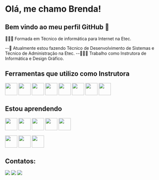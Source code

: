 # Olá, me chamo Brenda! 
## Bem vindo ao meu perfil GitHub 👋

<p>👩🏼‍🎓 Formada em Técnico de informática para Internet na Etec.</p>
--🌱 Atualmente estou fazendo Técnico de Desenvolvimento de Sistemas e Técnico de Administração na Etec.
--👩🏼‍🏫 Trabalho como Instrutora de Informática e Design Gráfico.

## Ferramentas que utilizo como Instrutora 
<img src="https://github.com/user-attachments/assets/41d54871-a4a7-4bf8-904f-b17ea4ebe099" width="40" height="40" /> <img src="https://github.com/user-attachments/assets/4ee8c34f-5bf0-49e0-8126-dbd4baf51290" width="40" height="40" /> <img src="https://github.com/user-attachments/assets/96157060-0ebb-44ca-b8a1-d04e1cbdaba0" width="40" height="40" /> <img src="https://cdn.jsdelivr.net/gh/devicons/devicon@latest/icons/photoshop/photoshop-original.svg" width="40" height="40" /> <img src="https://cdn.jsdelivr.net/gh/devicons/devicon@latest/icons/gimp/gimp-original.svg" width="40" height="40" /> <img src="https://cdn.jsdelivr.net/gh/devicons/devicon@latest/icons/canva/canva-original.svg" width="40" height="40"/> <img src="https://cdn.jsdelivr.net/gh/devicons/devicon@latest/icons/inkscape/inkscape-original.svg" width="40" height="40" /> <img src="https://github.com/user-attachments/assets/c6f6510d-b4de-4bb4-8f31-13167fd36e0c" width="40" height="40" />

## Estou aprendendo
<img src="https://cdn.jsdelivr.net/gh/devicons/devicon@latest/icons/html5/html5-original.svg" width="40" height="40" /> <img src="https://cdn.jsdelivr.net/gh/devicons/devicon@latest/icons/css3/css3-original.svg" width="40" height="40" /> <img src="https://cdn.jsdelivr.net/gh/devicons/devicon@latest/icons/javascript/javascript-original.svg" width="40" height="40" /> <img src="https://cdn.jsdelivr.net/gh/devicons/devicon@latest/icons/angular/angular-original.svg" width="40" height="40"/> <img src="https://cdn.jsdelivr.net/gh/devicons/devicon@latest/icons/bootstrap/bootstrap-original.svg" width="40" height="40"/>

<img src="https://cdn.jsdelivr.net/gh/devicons/devicon/icons/java/java-original.svg" width="40" height="40"/> <img src="https://cdn.jsdelivr.net/gh/devicons/devicon@latest/icons/php/php-original.svg" width="40" height="40" /> <img src="https://cdn.jsdelivr.net/gh/devicons/devicon@latest/icons/mysql/mysql-original-wordmark.svg" width="40" height="40" />

## Contatos:
<div>
<!--<a href="https://www.youtube.com/seu-canal-youtube-aqui" target="_blank"><img loading="lazy" src="https://img.shields.io/badge/YouTube-FF0000?style=for-the-badge&logo=youtube&logoColor=white" target="_blank"></a>-->
<a href="https://instagram.com/brendahidalgos" target="_blank"><img loading="lazy" src="https://img.shields.io/badge/-Instagram-%23E4405F?style=for-the-badge&logo=instagram&logoColor=white" target="_blank"></a>
<a href = "mailto:brendahidalgosn@gmail.com"><img loading="lazy" src="https://img.shields.io/badge/Gmail-D14836?style=for-the-badge&logo=gmail&logoColor=white" target="_blank"></a>
<a href="https://www.linkedin.com/in/brendahidalgos" target="_blank"><img loading="lazy" src="https://img.shields.io/badge/-LinkedIn-%230077B5?style=for-the-badge&logo=linkedin&logoColor=white" target="_blank"></a>   
</div>
